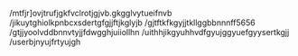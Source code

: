 /mtfjr]ovjtrufjgkfvclrotjgjvb.gkgglvytueifnvb
/jikuytghiolkpnbcxsdertgfgjjftjkglyjb
/gjtftkfkgyjjtkllggbbnnnff5656
/gtjjyoolvddbnnvtyjjfdwgghjuiiollhn
/uithhjikgyuhhvdfgyujggyuefgyysertkgjj
/userbjnyujfrtyujgh
